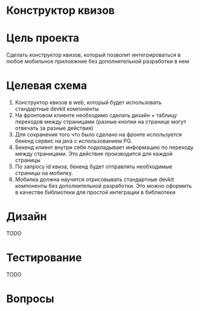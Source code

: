 # Конструктор квизов

# Цель проекта

Сделать конструктор квизов, который позволит интегрироваться в любое мобильное прилоежние без дополнительной разработки в нем

# Целевая схема

1. Конструктор квизов в web, который будет использовать стандартные devkit компоненты
2. На фронтовом клиенте необходимо сделать дизайн + таблицу переходов между страницами (разные кнопки на странице могут отвечать за разные действия)
3. Для сохранения того что было сделано на фронте используется бекенд сервис на java с использованием PG.
4. Бекенд клиент внутри себя подкладывает информацию по переходу между страницами. Это действие производится для каждой страницы
5. По запросу id квиза, бекенд будет отправлять необходимые страницы на мобилку.
6. Мобилка должна научится отрисовывать стандартные devkit компоненты без дополнительной разработки. Это можно оформить в качестве библиотеки для простой интеграции в библиотеки

# Дизайн

TODO

# Тестирование

TODO

# Вопросы
